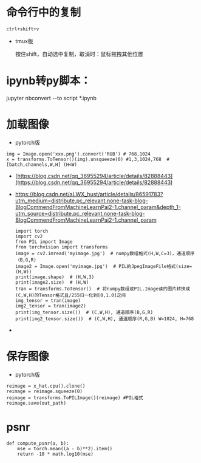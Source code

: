 # 命令行中的复制

```
ctrl+shift+v
```

- tmux版

  按住shift，自动选中复制，取消时：鼠标拖拽其他位置

  

# ipynb转py脚本：

jupyter nbconvert --to script *.ipynb



# 加载图像

- pytorch版

```
img = Image.open('xxx.png').convert('RGB') # 768,1024
x = transforms.ToTensor()(img).unsqueeze(0) #1,3,1024,768  #[batch,channels,W,H] (H<W)
```

- [https://blog.csdn.net/qq_36955294/article/details/82888443](https://blog.csdn.net/qq_36955294/article/details/82888443)

- https://blog.csdn.net/aLWX_hust/article/details/86591783?utm_medium=distribute.pc_relevant.none-task-blog-BlogCommendFromMachineLearnPai2-1.channel_param&depth_1-utm_source=distribute.pc_relevant.none-task-blog-BlogCommendFromMachineLearnPai2-1.channel_param

  ```
  import torch
  import cv2
  from PIL import Image
  from torchvision import transforms
  image = cv2.imread('myimage.jpg')  # numpy数组格式(H,W,C=3)，通道顺序（B,G,R)
  image2 = Image.open('myimage.jpg')  # PIL的JpegImageFile格式(size=(H,W))
  print(image.shape)  # (H,W,3)
  print(image2.size)  # (H,W)
  tran = transforms.ToTensor()  # 将numpy数组或PIL.Image读的图片转换成(C,W,H)的Tensor格式且/255归一化到[0,1.0]之间
  img_tensor = tran(image)
  img2_tensor = tran(image2)
  print(img_tensor.size())  # (C,W,H), 通道顺序(B,G,R)
  print(img2_tensor.size())  # (C,W,H), 通道顺序(R,G,B) W=1024, H=768
  ```

- 

# 保存图像

- pytorch版

```
reimage = x_hat.cpu().clone()
reimage = reimage.squeeze(0)
reimage = transforms.ToPILImage()(reimage) #PIL格式
reimage.save(out_path)
```



# psnr

```
def compute_psnr(a, b):
    mse = torch.mean((a - b)**2).item()
    return -10 * math.log10(mse)
```